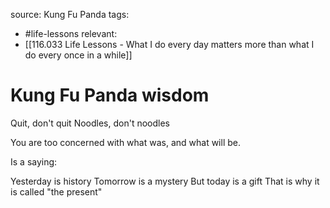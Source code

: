 source: Kung Fu Panda
tags:
- #life-lessons 
relevant:
- [[116.033 Life Lessons - What I do every day matters more than what I do every once in a while]]

# Kung Fu Panda wisdom

Quit, don't quit
Noodles, don't noodles

You are too concerned with what was, and what will be. 

Is a saying:

Yesterday is history
Tomorrow is a mystery
But today is a gift
That is why it is called "the present"
